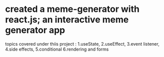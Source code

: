 # created a meme-generator with react.js; an interactive meme generator app
topics covered under thiis project : 
1.useState, 
2.useEffect, 
3.event listener, 
4.side effects, 
5.conditional 
6.rendering and forms
